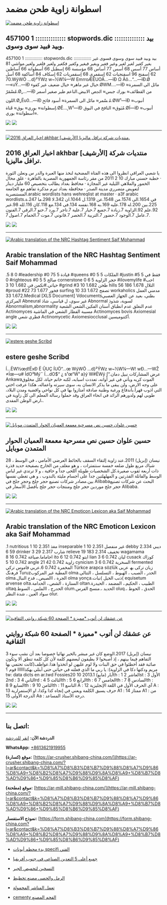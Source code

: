 # اسطوانة زاوية طحن مضمد

<a href="https://swt.shibang-china.com/?l=ar&img&k=%D8%A7%D8%B3%D8%B7%D9%88%D8%A7%D9%86%D8%A9+%D8%B2%D8%A7%D9%88%D9%8A%D8%A9+%D8%B7%D8%AD%D9%86+%D9%85%D8%B6%D9%85%D8%AF" target="_blank">![اسطوانة زاوية طحن مضمد](http://static.shibang-china.com/all-800x300/1039.jpg)</a>

## 457100 1 :::::::::::::: stopwords.dic :::::::::::::: بيد وبيد فبيد سوى وسوى.
457100 1 :::::::::::::: stopwords.dic :::::::::::::: بيد وبيد فبيد سوى وسوى فسوى غير بغير كغير لغير لغير وغير فغير وبغير فبغير وكغير فكغير ولغير فلغير ولغير.مواشي 81 أساس 77 أسس 68 أسس 77 أساس 68 مؤسسة 66 إسطبل 66 أسطوانة 66 أساطين 62 إسفنج 96 اسفنجيات 62 إسقمري 68 إسقمريات 62 إسكاف 84 أساكفة 68 أسل 70.WýWÖ …d}²ÝWz w~½W¼—W EmrroÆËUOÄ…—ïÐ Ω Âô…“…—ïÐ.Ø—«uÝ…—ïÐ ﺧﻴﺎل ﻏﻴﺮ ﻣﺎﻫﺮ≈ ﺧﻴﺎل ﺿﻌﻴﻒ ﻏﻴﺮ ﻛﻔﻮء.ØWM.…—ïÐ ﻣﺎﺋﻞ اﻟﻰ اﻟﺴﻤﺮة≈ ﻣُﺴْﻤَﺮّ.Ø„…—ïÐ ﻣﻦ اﻟﻘﻄﺎﺋﻒ≈ ﺑﻮرك ﺟﺒﺲ≈ اﳉﺺ اﻻﺑﻴﺾ.اﻟﻨﺎﻋﻢ ﻃﻴﺮ ﺻﻐﻴﺮ أﺳﻤﺮ اﻟﻠﻮن.Ø„Ëu0…—ïÐ ﻣُ ﺴْﻤﺮ≈ ﻣﺎﺋﻞ اﻟﻰ اﻟﺴﻤﺮة≈ أﺳﻮد ﻓﺎﰌ.ØW¹—ïÐ أﻧﺒﻮب≈ إﺳﻄﻮاﻧﺔ≈ ﺑﻮري≈ ﺑﻮق≈ ﻗَﻨﺎة.ØÊ…˛W¹—ïÐ ﻣُﺒَﻮق≈ اﻟﻨﺎﻓﺦ ﻓﻲ اﻟﺒﻮق.ØÍ—ïÐ أﻧﺒﻮب≈ أﺳﻄﻮاﻧﺔ≈ ﺑﻮري≈.


<a href="https://whatsapp.shibangsoft.com/WhatsApp.php" target="_blank" title="WhatsApp">![](http://static.shibang-china.com/icon/whatsapp.png)</a> <a href="https://swt.shibang-china.com/?l=ar&icon&k=%D8%A7%D8%B3%D8%B7%D9%88%D8%A7%D9%86%D8%A9+%D8%B2%D8%A7%D9%88%D9%8A%D8%A9+%D8%B7%D8%AD%D9%86+%D9%85%D8%B6%D9%85%D8%AF" target="_blank">![](http://static.shibang-china.com/icon/chat-ar.png)</a>

---

<a href="https://swt.shibang-china.com/?l=ar&img&k=%D8%A7%D8%B3%D8%B7%D9%88%D8%A7%D9%86%D8%A9+%D8%B2%D8%A7%D9%88%D9%8A%D8%A9+%D8%B7%D8%AD%D9%86+%D9%85%D8%B6%D9%85%D8%AF" target="_blank">![اخبار العراق 2016 akhbar [الأرشيف] منتديات شركة ترافل ماليزيا.](http://static.shibang-china.com/all-800x300/541.jpg)</a>

## اخبار العراق 2016 akhbar [الأرشيف] منتديات شركة ترافل ماليزيا.
يا شعبي العراقي انظروا الى هذه الفتاة المضحية لنخذ منها العبرة والدر س ونعلن الثورة &middot; خطبة حسني مبارك 10 2 2011 من مقر رئاسة الجمهورية المصرية بالقاهرة &middot; غلق محال الخمور والملاهي الليلية غير المجازة &middot; محافظ بغداد يطالب بتخصيص 60 مليار دينار لتعويض متضرري مدينة الصدر &middot; محافظة بغداد تبرم مذكرة تفاهم مع الجامعة المستنصرية.arabic wordlists hans wehreqlist at master · a3f arabic wordlists.في 1654.الى 1574.من 1548.عن 1319.ل 1044.ان 342.لا 298.ما 247.ة 225.بين 200.له 178.عليه 169.به 168.نفسه 134.فى 134.مع 118.كان 116.لله 98.غير 92.علم 92.الزاوية 7.زيادة 7.جميع 7.خيار 7.علية 7.تاجر 7.ورد 7.حنو 7.الرقي 7.الفنون 7.عامل 7.الوجود 7.حضور 7.التربية 7.الحصر 7.قانوني 7.موت 7.الحمام 7.اصول 7.


<a href="https://whatsapp.shibangsoft.com/WhatsApp.php" target="_blank" title="WhatsApp">![](http://static.shibang-china.com/icon/whatsapp.png)</a> <a href="https://swt.shibang-china.com/?l=ar&icon&k=%D8%A7%D8%B3%D8%B7%D9%88%D8%A7%D9%86%D8%A9+%D8%B2%D8%A7%D9%88%D9%8A%D8%A9+%D8%B7%D8%AD%D9%86+%D9%85%D8%B6%D9%85%D8%AF" target="_blank">![](http://static.shibang-china.com/icon/chat-ar.png)</a>

---

<a href="https://swt.shibang-china.com/?l=ar&img&k=%D8%A7%D8%B3%D8%B7%D9%88%D8%A7%D9%86%D8%A9+%D8%B2%D8%A7%D9%88%D9%8A%D8%A9+%D8%B7%D8%AD%D9%86+%D9%85%D8%B6%D9%85%D8%AF" target="_blank">![Arabic translation of the NRC Hashtag Sentiment Saif Mohammad](http://static.shibang-china.com/all-800x300/229.jpg)</a>

## Arabic translation of the NRC Hashtag Sentiment Saif Mohammad
.5 8 0 #leadership #قيادة 5 75 0 #queens #الملكات 5 5 0 #justin #فقط في 5 5 0 #righteous #صالح 5 5 0 cornerstone حجر الزاوية 5 6 0 #ilovemylife #احب حياتي.#تكمن في 1.682 10 3 #grind #طحن 1.682 10 3 hills التلال 1.678 186 56 #proud #فخور 1.677 73 22 surfing تصفح 1.672 33 10 workaholics مدمني العمل 1.672 33.Medical [XLS Document] Vdocumentsبطني، بعيد عن الجهاز العصبي المركزي Abneural غير سوي، ل قياسي، شاذ Abnormal لسوية، شذوذ Abnormalism,abnormality عدم النغلق عدم انطباق أسنان الفكين.الشعي الشعية Actinomyces مسببة الفطار الشعي في الماشية Actinomyces bovis Axiomesial angle فطري شعي Actinomycetic Axiomesiocclusal أكتنوميسين.


<a href="https://whatsapp.shibangsoft.com/WhatsApp.php" target="_blank" title="WhatsApp">![](http://static.shibang-china.com/icon/whatsapp.png)</a> <a href="https://swt.shibang-china.com/?l=ar&icon&k=%D8%A7%D8%B3%D8%B7%D9%88%D8%A7%D9%86%D8%A9+%D8%B2%D8%A7%D9%88%D9%8A%D8%A9+%D8%B7%D8%AD%D9%86+%D9%85%D8%B6%D9%85%D8%AF" target="_blank">![](http://static.shibang-china.com/icon/chat-ar.png)</a>

---

<a href="https://swt.shibang-china.com/?l=ar&img&k=%D8%A7%D8%B3%D8%B7%D9%88%D8%A7%D9%86%D8%A9+%D8%B2%D8%A7%D9%88%D9%8A%D8%A9+%D8%B7%D8%AD%D9%86+%D9%85%D8%B6%D9%85%D8%AF" target="_blank">![estere geshe Scribd](http://static.shibang-china.com/all-800x300/986.jpg)</a>

## estere geshe Scribd
Í…ËW½œd!ËxÐ Ë ÛUÇ ÍUÖ“…œ WýWÖ …d}²ÝWz w~½W¼—W! wÐ…—WŽ ≠Íœ—u# ÍdO³Mý˘˙ Í…dO$“ ¿ s¹œ“W¹ a}ý W#ËWý ∫“.عرض المشاركات نبيل دمان Ankawaالموت كريه ويأتي في غير أوانه، تعددت اسبابه، لكنه خاتم حياة، لكل مخلوق على وجه الارض، ولن يبقى ما يذكر الانسان به، سوى سيرته واعماله، هكذا عرفت اختي التي اذوب قهرا.باندفاع ورغبة وطنية صادقة امتازوا بها في كل نواحي واقضية ومدن البلاد، طوبى لهم ولدورهم الرائد في انحاء العراق وقد حملوا رسالة المعلم الى كل زاوية في ارض الوطن المفدى،.


<a href="https://whatsapp.shibangsoft.com/WhatsApp.php" target="_blank" title="WhatsApp">![](http://static.shibang-china.com/icon/whatsapp.png)</a> <a href="https://swt.shibang-china.com/?l=ar&icon&k=%D8%A7%D8%B3%D8%B7%D9%88%D8%A7%D9%86%D8%A9+%D8%B2%D8%A7%D9%88%D9%8A%D8%A9+%D8%B7%D8%AD%D9%86+%D9%85%D8%B6%D9%85%D8%AF" target="_blank">![](http://static.shibang-china.com/icon/chat-ar.png)</a>

---

<a href="https://swt.shibang-china.com/?l=ar&img&k=%D8%A7%D8%B3%D8%B7%D9%88%D8%A7%D9%86%D8%A9+%D8%B2%D8%A7%D9%88%D9%8A%D8%A9+%D8%B7%D8%AD%D9%86+%D9%85%D8%B6%D9%85%D8%AF" target="_blank">![حسين علوان حسين نص مسرحية معمعة العميان الحوار المتمدن موبايل](http://static.shibang-china.com/all-800x300/244.jpg)</a>

## حسين علوان حسين نص مسرحية معمعة العميان الحوار المتمدن موبايل
28 نيسان (إبريل) 2011.عند زاوية إلتقاء السقف بالحائط العرضي الأمامي ، في الوسط ، شباك مربع طول ضلعه خمسة سنتمترات ، و هو مغلف من الخارج بصفيحة حديد قذرة ذات أربعة ثقوب صغيرة.كل الشخصيات طويلة أللحى جداً و حافية ، و لا ترتدي غير لباس الوسط والفانلة القذرتين و المهلهلتين جداً على أجسام مليئة بالندوب ، و هي تغطي نفسها بين.مصادر شركات تصنيع حجر جلخ وحجر جلخ في Alibabaالبحث عن شركات تصنيع حجر جلخ موردين حجر جلخ ومنتجات حجر جلخ بأفضل الأسعار في Alibaba.


<a href="https://whatsapp.shibangsoft.com/WhatsApp.php" target="_blank" title="WhatsApp">![](http://static.shibang-china.com/icon/whatsapp.png)</a> <a href="https://swt.shibang-china.com/?l=ar&icon&k=%D8%A7%D8%B3%D8%B7%D9%88%D8%A7%D9%86%D8%A9+%D8%B2%D8%A7%D9%88%D9%8A%D8%A9+%D8%B7%D8%AD%D9%86+%D9%85%D8%B6%D9%85%D8%AF" target="_blank">![](http://static.shibang-china.com/icon/chat-ar.png)</a>

---

<a href="https://swt.shibang-china.com/?l=ar&img&k=%D8%A7%D8%B3%D8%B7%D9%88%D8%A7%D9%86%D8%A9+%D8%B2%D8%A7%D9%88%D9%8A%D8%A9+%D8%B7%D8%AD%D9%86+%D9%85%D8%B6%D9%85%D8%AF" target="_blank">![Arabic translation of the NRC Emoticon Lexicon aka Saif Mohammad](http://static.shibang-china.com/all-800x300/1398.jpg)</a>

## Arabic translation of the NRC Emoticon Lexicon aka Saif Mohammad
.1 nutritious مغذ 2.351 10 1 inseparable غير منفصل 2.351 10 1 debby ديبي 2.334 59 6 drinker شارب 2.317 29 3 relieve تخفيف 2.314 183 19 wagamama اجاماما.صياغة 0.742 16 8 ito ايتو 0.742 12 6 lian ليان 0.742 6 3 cusack كوزاك 0.742 10 5 angle زاوية 0.742 42 21 cynicism السخرية 0.742 6 3 fermented المخمرة 0.742 6.ﻋرﺑﻲ ﻗﺎﻣوس ﺗرﮐﻲ Türkce arapca sözlük زﺑﺎن ﺗرﮐﯽ ﺑﮫ ﻋرﺑﯽ ﻓرھﻧﮓ Turuzالمطية غير المركوب olma.الحدر ، الصبب ، الهبوط ، التسلسل ، التتالي olma.الجرة ، االصيص.، قدح النبال olma yonça.ذنب الخيل )نبات( equisetum arvense olta.السنارة ، الشص.، الحدامة oltan.الطبيب ، الحكيم.، المضمد ، الحيدرة oltaq.الحدرج ، االملس ، السوط olum.الحديد ،.منسج الفرس oluq.الحدق ، الحوط ، سواد العين ، شدة النظر olur.


<a href="https://whatsapp.shibangsoft.com/WhatsApp.php" target="_blank" title="WhatsApp">![](http://static.shibang-china.com/icon/whatsapp.png)</a> <a href="https://swt.shibang-china.com/?l=ar&icon&k=%D8%A7%D8%B3%D8%B7%D9%88%D8%A7%D9%86%D8%A9+%D8%B2%D8%A7%D9%88%D9%8A%D8%A9+%D8%B7%D8%AD%D9%86+%D9%85%D8%B6%D9%85%D8%AF" target="_blank">![](http://static.shibang-china.com/icon/chat-ar.png)</a>

---

<a href="https://swt.shibang-china.com/?l=ar&img&k=%D8%A7%D8%B3%D8%B7%D9%88%D8%A7%D9%86%D8%A9+%D8%B2%D8%A7%D9%88%D9%8A%D8%A9+%D8%B7%D8%AD%D9%86+%D9%85%D8%B6%D9%85%D8%AF" target="_blank">![عن عشقك لن أتوب *مميزة * الصفحة 60 شبكة روايتي الثقافية](http://static.shibang-china.com/all-800x300/844.jpg)</a>

## عن عشقك لن أتوب *مميزة * الصفحة 60 شبكة روايتي الثقافية
3 نيسان (إبريل) 2017.الوضع كان غير مبشر بالخير نهائيا خصوصا بعد أن نشب سوء التفاهم فيما بينهم ، إذ أصبحوا لا يطيقون لبعضهم كلمة لأن كل كلمة تنطق ألا وتكون صائبة فقد أخطئوا في حق البنات ولا لوم عليهن لو اتخذوا هذا.عواطف(كانت تحتمي بها مريم ودكتها دكا في الزاوية): يا ربي ما الذي فعلته في حياتي حتى أبتلي بهكذاااااا قوم ؟tw: data dicts en ar.twd Fossies20 أيار (مايو) 2013.1 10th : العاشر 2 1st : الأول 3 2nd : الثاني 4 3rd : الثالث 5 4th : الرابع 6 5th : الخامس 7 6th : السادس 8 7th : السابع 9 8th : الثامن 10 9th : التاسع 11 A : آي الحرف الأول في اللغة الإنجليزية 12 A : حرف يسبق الكلمة ويعني في إتجاه كذا وكذا، او الإستمرارية 13 A1 : ممتاز 14 A1 : من الدرجة الأولى 15 Aa : درجة الأستاذ المساعد.


<a href="https://whatsapp.shibangsoft.com/WhatsApp.php" target="_blank" title="WhatsApp">![](http://static.shibang-china.com/icon/whatsapp.png)</a> <a href="https://swt.shibang-china.com/?l=ar&icon&k=%D8%A7%D8%B3%D8%B7%D9%88%D8%A7%D9%86%D8%A9+%D8%B2%D8%A7%D9%88%D9%8A%D8%A9+%D8%B7%D8%AD%D9%86+%D9%85%D8%B6%D9%85%D8%AF" target="_blank">![](http://static.shibang-china.com/icon/chat-ar.png)</a>

---
## اتصل بنا:

**الدردشة الآن:** [انقر للدردشة](https://swt.shibang-china.com?l=ar&contact&k=%D8%A7%D8%B3%D8%B7%D9%88%D8%A7%D9%86%D8%A9+%D8%B2%D8%A7%D9%88%D9%8A%D8%A9+%D8%B7%D8%AD%D9%86+%D9%85%D8%B6%D9%85%D8%AF)

**WhatsApp:**  [+8613621919955](https://whatsapp.shibangsoft.com/WhatsApp.php)

**موقع (كسارة):** [https://ar-crusher.shibang-china.com/](https://ar-crusher.shibang-china.com/?l=ar&contact&k=%D8%A7%D8%B3%D8%B7%D9%88%D8%A7%D9%86%D8%A9+%D8%B2%D8%A7%D9%88%D9%8A%D8%A9+%D8%B7%D8%AD%D9%86+%D9%85%D8%B6%D9%85%D8%AF)

**موقع (مطحنة):** [https://ar-mill.shibang-china.com/](https://ar-mill.shibang-china.com/?l=ar&contact&k=%D8%A7%D8%B3%D8%B7%D9%88%D8%A7%D9%86%D8%A9+%D8%B2%D8%A7%D9%88%D9%8A%D8%A9+%D8%B7%D8%AD%D9%86+%D9%85%D8%B6%D9%85%D8%AF)

**نموذج الاستفسار:** [https://form.shibang-china.com](https://form.shibang-china.com?l=ar&contact&k=%D8%A7%D8%B3%D8%B7%D9%88%D8%A7%D9%86%D8%A9+%D8%B2%D8%A7%D9%88%D9%8A%D8%A9+%D8%B7%D8%AD%D9%86+%D9%85%D8%B6%D9%85%D8%AF)

* [بدء محطم أيونات specifi الفني](../29/%D8%A8%D8%AF%D8%A1%20%D9%85%D8%AD%D8%B7%D9%85%20%D8%A3%D9%8A%D9%88%D9%86%D8%A7%D8%AA%20specifi%20%D8%A7%D9%84%D9%81%D9%86%D9%8A.md)

* [جميع أعلى 5 التعدين الصناعي في جنوب أفريقيا](../28/%D8%AC%D9%85%D9%8A%D8%B9%20%D8%A3%D8%B9%D9%84%D9%89%205%20%D8%A7%D9%84%D8%AA%D8%B9%D8%AF%D9%8A%D9%86%20%D8%A7%D9%84%D8%B5%D9%86%D8%A7%D8%B9%D9%8A%20%D9%81%D9%8A%20%D8%AC%D9%86%D9%88%D8%A8%20%D8%A3%D9%81%D8%B1%D9%8A%D9%82%D9%8A%D8%A7.md)

* [التسخين لتحميص الجير](../27/%D8%A7%D9%84%D8%AA%D8%B3%D8%AE%D9%8A%D9%86%20%D9%84%D8%AA%D8%AD%D9%85%D9%8A%D8%B5%20%D8%A7%D9%84%D8%AC%D9%8A%D8%B1.md)

* [الرمل والحصى مصنع تخطيط](../29/%D8%A7%D9%84%D8%B1%D9%85%D9%84%20%D9%88%D8%A7%D9%84%D8%AD%D8%B5%D9%89%20%D9%85%D8%B5%D9%86%D8%B9%20%D8%AA%D8%AE%D8%B7%D9%8A%D8%B7.md)

* [تعمل المناشر المحمولة](../30/%D8%AA%D8%B9%D9%85%D9%84%20%D8%A7%D9%84%D9%85%D9%86%D8%A7%D8%B4%D8%B1%20%D8%A7%D9%84%D9%85%D8%AD%D9%85%D9%88%D9%84%D8%A9.md)

* [cementy الفحم المصنع](../30/cementy%20%D8%A7%D9%84%D9%81%D8%AD%D9%85%20%D8%A7%D9%84%D9%85%D8%B5%D9%86%D8%B9.md)